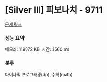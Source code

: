 # [Silver III] 피보나치 - 9711 

[문제 링크](https://www.acmicpc.net/problem/9711) 

### 성능 요약

메모리: 119072 KB, 시간: 3560 ms

### 분류

다이나믹 프로그래밍(dp), 수학(math)


